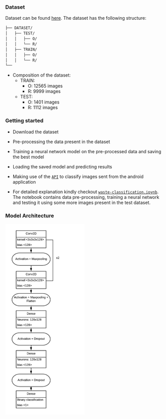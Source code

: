 ### Dataset
Dataset can be found [here](https://www.kaggle.com/techsash/waste-classification-data "Dataset reference"). The dataset has the following structure:
```bash
├── DATASET/
│   ├── TEST/
│   │   ├── O/
│   │   └── R/
│   ├── TRAIN/
│   │   ├── O/
│   │   └── R/
└── 
```
* Composition of the dataset:
    * TRAIN:
        * O: 12565 images
        * R: 9999 images
    * TEST: 
        * O: 1401 images
        * R: 1112 images


### Getting started
* Download the dataset
* Pre-processing the data present in the dataset
* Training a neural network model on the pre-processed data and saving the best model
* Loading the saved model and predicting results
* Making use of the [```API```](api.py) to classify images sent from the android application

* For detailed explanation kindly checkout [```waste-classification.ipynb```](waste-classification.ipynb "iPython notebook"). The notebook contains data pre-processing, training a neural network and testing it using some more images present in the test dataset.

### Model Architecture

<img src="../Results/model-arch.png" width="250">